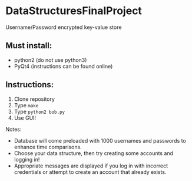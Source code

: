 # DataStructuresFinalProject
Username/Password encrypted key-value store

## Must install:
* python2 (do not use python3)
* PyQt4 (instructions can be found online)

## Instructions:
1. Clone repository
2. Type `make`
3. Type `python2 bob.py`
4. Use GUI!

Notes:
* Database will come preloaded with 1000 usernames and passwords to enhance time comparisons.
* Choose your data structure, then try creating some accounts and logging in!
* Appropriate messages are displayed if you log in with incorrect credentials or attempt to create an account that already exists.

